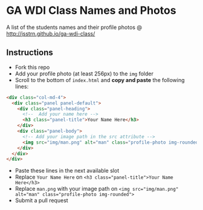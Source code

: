 # GA WDI Class Names and Photos

A list of the students names and their profile photos @ http://jsstrn.github.io/ga-wdi-class/

## Instructions

- Fork this repo
- Add your profile photo (at least 256px) to the `img` folder
- Scroll to the bottom of `index.html` and **copy and paste** the following lines:
```html
<div class="col-md-4">
  <div class="panel panel-default">
    <div class="panel-heading">
      <!--  Add your name here -->
      <h3 class="panel-title">Your Name Here</h3>
    </div>
    <div class="panel-body">
      <!-- Add your image path in the src attribute -->
      <img src="img/man.png" alt="man" class="profile-photo img-rounded">
    </div>
  </div>
</div>
```
- Paste these lines in the next available slot
- Replace `Your Name Here` on `<h3 class="panel-title">Your Name Here</h3>`
- Replace `man.png` with your image path on `<img src="img/man.png" alt="man" class="profile-photo img-rounded">`
- Submit a pull request
